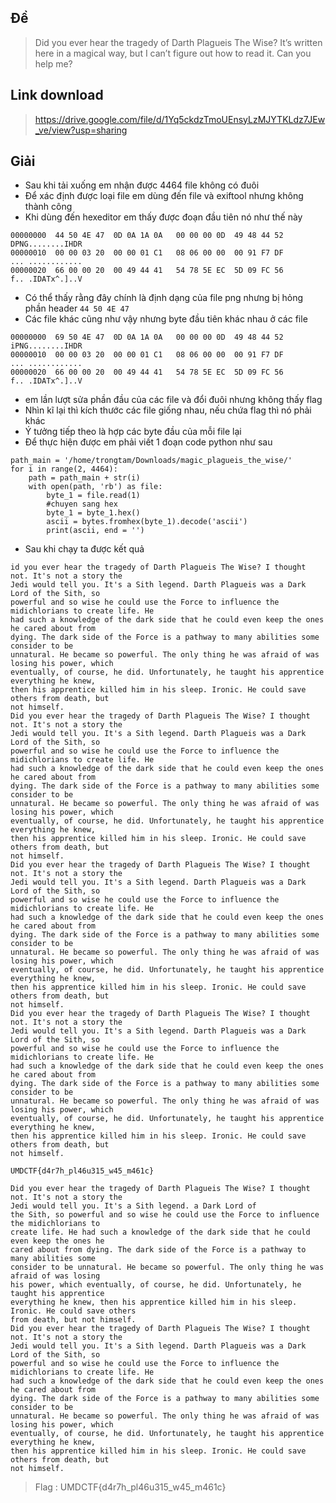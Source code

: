 ## Đề 
> Did you ever hear the tragedy of Darth Plagueis The Wise? It’s written here in a magical way, but I can’t figure out how to read it. Can you help me?
## Link download 
> https://drive.google.com/file/d/1Yq5ckdzTmoUEnsyLzMJYTKLdz7JEw_ve/view?usp=sharing
## Giải 
- Sau khi tải xuống em nhận được 4464 file không có đuôi
- Để xác định được loại file em dùng đến file và exiftool nhưng không thành công 
- Khi dùng đến hexeditor em thấy được đoạn đầu tiên nó như thế này 
```text
00000000  44 50 4E 47  0D 0A 1A 0A   00 00 00 0D  49 48 44 52                                                                                         DPNG........IHDR
00000010  00 00 03 20  00 00 01 C1   08 06 00 00  00 91 F7 DF                                                                                         ... ............
00000020  66 00 00 20  00 49 44 41   54 78 5E EC  5D 09 FC 56                                                                                         f.. .IDATx^.]..V
```
- Có thể thấy rằng đây chính là định dạng của file png nhưng bị hỏng phần header `44 50 4E 47`
- Các file khác cũng như vậy nhưng byte đầu tiên khác nhau ở các file
```text
00000000  69 50 4E 47  0D 0A 1A 0A   00 00 00 0D  49 48 44 52                                                                                         iPNG........IHDR
00000010  00 00 03 20  00 00 01 C1   08 06 00 00  00 91 F7 DF                                                                                         ... ............
00000020  66 00 00 20  00 49 44 41   54 78 5E EC  5D 09 FC 56                                                                                         f.. .IDATx^.]..V
```
- em lần lượt sửa phần đầu của các file và đổi đuôi nhưng không thấy flag 
- Nhìn kĩ lại thì kích thước các file giống nhau, nếu chứa flag thì nó phải khác 
- Ý tưởng tiếp theo là hợp các byte đầu của mỗi file lại
- Để thực hiện được em phải viết 1 đoạn code python như sau 
```text
path_main = '/home/trongtam/Downloads/magic_plagueis_the_wise/'
for i in range(2, 4464):
	path = path_main + str(i)
	with open(path, 'rb') as file:
		byte_1 = file.read(1)
		#chuyen sang hex
		byte_1 = byte_1.hex()
		ascii = bytes.fromhex(byte_1).decode('ascii')
		print(ascii, end = '')
```
- Sau khi chạy ta được kết quả
```text
id you ever hear the tragedy of Darth Plagueis The Wise? I thought not. It's not a story the
Jedi would tell you. It's a Sith legend. Darth Plagueis was a Dark Lord of the Sith, so
powerful and so wise he could use the Force to influence the midichlorians to create life. He
had such a knowledge of the dark side that he could even keep the ones he cared about from
dying. The dark side of the Force is a pathway to many abilities some consider to be
unnatural. He became so powerful. The only thing he was afraid of was losing his power, which
eventually, of course, he did. Unfortunately, he taught his apprentice everything he knew,
then his apprentice killed him in his sleep. Ironic. He could save others from death, but
not himself.
Did you ever hear the tragedy of Darth Plagueis The Wise? I thought not. It's not a story the
Jedi would tell you. It's a Sith legend. Darth Plagueis was a Dark Lord of the Sith, so
powerful and so wise he could use the Force to influence the midichlorians to create life. He
had such a knowledge of the dark side that he could even keep the ones he cared about from 
dying. The dark side of the Force is a pathway to many abilities some consider to be
unnatural. He became so powerful. The only thing he was afraid of was losing his power, which
eventually, of course, he did. Unfortunately, he taught his apprentice everything he knew,
then his apprentice killed him in his sleep. Ironic. He could save others from death, but 
not himself.
Did you ever hear the tragedy of Darth Plagueis The Wise? I thought not. It's not a story the
Jedi would tell you. It's a Sith legend. Darth Plagueis was a Dark Lord of the Sith, so
powerful and so wise he could use the Force to influence the midichlorians to create life. He
had such a knowledge of the dark side that he could even keep the ones he cared about from 
dying. The dark side of the Force is a pathway to many abilities some consider to be
unnatural. He became so powerful. The only thing he was afraid of was losing his power, which
eventually, of course, he did. Unfortunately, he taught his apprentice everything he knew,
then his apprentice killed him in his sleep. Ironic. He could save others from death, but 
not himself.
Did you ever hear the tragedy of Darth Plagueis The Wise? I thought not. It's not a story the
Jedi would tell you. It's a Sith legend. Darth Plagueis was a Dark Lord of the Sith, so
powerful and so wise he could use the Force to influence the midichlorians to create life. He
had such a knowledge of the dark side that he could even keep the ones he cared about from 
dying. The dark side of the Force is a pathway to many abilities some consider to be
unnatural. He became so powerful. The only thing he was afraid of was losing his power, which
eventually, of course, he did. Unfortunately, he taught his apprentice everything he knew,
then his apprentice killed him in his sleep. Ironic. He could save others from death, but 
not himself.

UMDCTF{d4r7h_pl46u315_w45_m461c}

Did you ever hear the tragedy of Darth Plagueis The Wise? I thought not. It's not a story the
Jedi would tell you. It's a Sith legend. a Dark Lord of 
the Sith, so powerful and so wise he could use the Force to influence the midichlorians to 
create life. He had such a knowledge of the dark side that he could even keep the ones he
cared about from dying. The dark side of the Force is a pathway to many abilities some
consider to be unnatural. He became so powerful. The only thing he was afraid of was losing
his power, which eventually, of course, he did. Unfortunately, he taught his apprentice
everything he knew, then his apprentice killed him in his sleep. Ironic. He could save others
from death, but not himself.
Did you ever hear the tragedy of Darth Plagueis The Wise? I thought not. It's not a story the
Jedi would tell you. It's a Sith legend. Darth Plagueis was a Dark Lord of the Sith, so
powerful and so wise he could use the Force to influence the midichlorians to create life. He
had such a knowledge of the dark side that he could even keep the ones he cared about from
dying. The dark side of the Force is a pathway to many abilities some consider to be
unnatural. He became so powerful. The only thing he was afraid of was losing his power, which
eventually, of course, he did. Unfortunately, he taught his apprentice everything he knew,
then his apprentice killed him in his sleep. Ironic. He could save others from death, but
not himself.     
```
> Flag : UMDCTF{d4r7h_pl46u315_w45_m461c}
